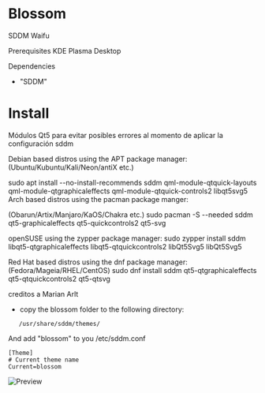 # Blossom
SDDM Waifu

Prerequisites
KDE Plasma Desktop

Dependencies

* "SDDM"


# Install
Módulos Qt5 para evitar posibles errores al momento de aplicar la configuración sddm

Debian based distros using the APT package manager:
(Ubuntu/Kubuntu/Kali/Neon/antiX etc.)

sudo apt install --no-install-recommends sddm qml-module-qtquick-layouts qml-module-qtgraphicaleffects qml-module-qtquick-controls2 libqt5svg5
Arch based distros using the pacman package manger:

(Obarun/Artix/Manjaro/KaOS/Chakra etc.)
sudo pacman -S --needed sddm qt5-graphicaleffects qt5-quickcontrols2 qt5-svg

openSUSE using the zypper package manager:
sudo zypper install sddm libqt5-qtgraphicaleffects libqt5-qtquickcontrols2 libQt5Svg5 libQt5Svg5

Red Hat based distros using the dnf package manager:
(Fedora/Mageia/RHEL/CentOS)
sudo dnf install sddm qt5-qtgraphicaleffects qt5-qtquickcontrols2 qt5-qtsvg

creditos a Marian Arlt

* copy the blossom folder to the following directory:

```
   /usr/share/sddm/themes/
```

And add "blossom" to you 
/etc/sddm.conf



```
[Theme]
# Current theme name
Current=blossom
```

![Preview](https://i.postimg.cc/j5rqjL0m/preview.png)
